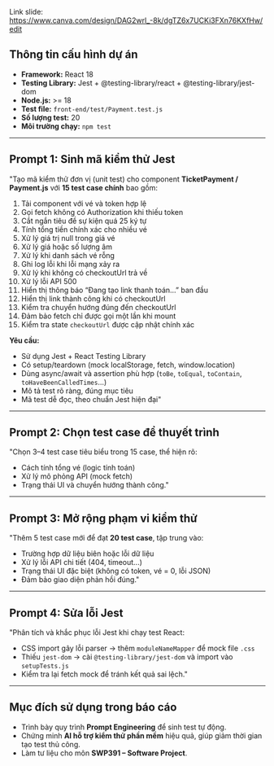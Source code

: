Link slide:
https://www.canva.com/design/DAG2wrl_-8k/dgTZ6x7UCKi3FXn76KXfHw/edit

## Thông tin cấu hình dự án
- **Framework:** React 18  
- **Testing Library:** Jest + @testing-library/react + @testing-library/jest-dom  
- **Node.js:** >= 18  
- **Test file:** `front-end/test/Payment.test.js`  
- **Số lượng test:** 20  
- **Môi trường chạy:** `npm test`

---

## Prompt 1: Sinh mã kiểm thử Jest
"Tạo mã kiểm thử đơn vị (unit test) cho component **TicketPayment / Payment.js** với **15 test case chính** bao gồm:

1. Tải component với vé và token hợp lệ  
2. Gọi fetch không có Authorization khi thiếu token  
3. Cắt ngắn tiêu đề sự kiện quá 25 ký tự  
4. Tính tổng tiền chính xác cho nhiều vé  
5. Xử lý giá trị null trong giá vé  
6. Xử lý giá hoặc số lượng âm  
7. Xử lý khi danh sách vé rỗng  
8. Ghi log lỗi khi lỗi mạng xảy ra  
9. Xử lý khi không có checkoutUrl trả về  
10. Xử lý lỗi API 500  
11. Hiển thị thông báo “Đang tạo link thanh toán...” ban đầu  
12. Hiển thị link thành công khi có checkoutUrl  
13. Kiểm tra chuyển hướng đúng đến checkoutUrl  
14. Đảm bảo fetch chỉ được gọi một lần khi mount  
15. Kiểm tra state `checkoutUrl` được cập nhật chính xác  

**Yêu cầu:**
- Sử dụng Jest + React Testing Library  
- Có setup/teardown (mock localStorage, fetch, window.location)  
- Dùng async/await và assertion phù hợp (`toBe`, `toEqual`, `toContain`, `toHaveBeenCalledTimes`...)  
- Mô tả test rõ ràng, đúng mục tiêu  
- Mã test dễ đọc, theo chuẩn Jest hiện đại"

---

## Prompt 2: Chọn test case để thuyết trình
"Chọn 3–4 test case tiêu biểu trong 15 case, thể hiện rõ:
- Cách tính tổng vé (logic tính toán)  
- Xử lý mô phỏng API (mock fetch)  
- Trạng thái UI và chuyển hướng thành công."

---

## Prompt 3: Mở rộng phạm vi kiểm thử
"Thêm 5 test case mới để đạt **20 test case**, tập trung vào:
- Trường hợp dữ liệu biên hoặc lỗi dữ liệu  
- Xử lý lỗi API chi tiết (404, timeout...)  
- Trạng thái UI đặc biệt (không có token, vé = 0, lỗi JSON)  
- Đảm bảo giao diện phản hồi đúng."

---

## Prompt 4: Sửa lỗi Jest
"Phân tích và khắc phục lỗi Jest khi chạy test React:
- CSS import gây lỗi parser → thêm `moduleNameMapper` để mock file `.css`  
- Thiếu `jest-dom` → cài `@testing-library/jest-dom` và import vào `setupTests.js`  
- Kiểm tra lại fetch mock để tránh kết quả sai lệch."


---

## Mục đích sử dụng trong báo cáo
- Trình bày quy trình **Prompt Engineering** để sinh test tự động.  
- Chứng minh **AI hỗ trợ kiểm thử phần mềm** hiệu quả, giúp giảm thời gian tạo test thủ công.  
- Làm tư liệu cho môn **SWP391 – Software Project**.
